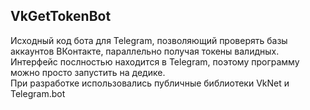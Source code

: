 ## VkGetTokenBot
Исходный код бота для Telegram, позволяющий проверять базы аккаунтов ВКонтакте, параллельно получая токены валидных. Интерфейс послностью находится в Telegram, поэтому программу можно просто запустить на дедике.
<br>При разработке использовались публичные библиотеки VkNet и Telegram.bot</br>
